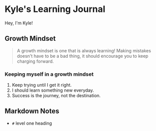 # Kyle's Learning Journal
Hey, I'm Kyle! 

## Growth Mindset
> A growth mindset is one that is always learning! Making mistakes doesn't have to be a bad thing, it should encourage you to keep charging forward.

### Keeping myself in a growth mindset
1. Keep trying until I get it right.
1. I should learn something new everyday.
1. Success is the journey, not the destination.


## Markdown Notes
- `#` level one heading
